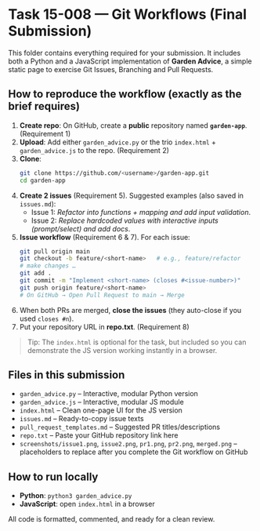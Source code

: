 # Task 15-008 — Git Workflows (Final Submission)

This folder contains everything required for your submission. It includes both a Python and a JavaScript implementation of **Garden Advice**, a simple static page to exercise Git Issues, Branching and Pull Requests.

## How to reproduce the workflow (exactly as the brief requires)
1. **Create repo**: On GitHub, create a **public** repository named **`garden-app`**. (Requirement 1)
2. **Upload**: Add either `garden_advice.py` or the trio `index.html` + `garden_advice.js` to the repo. (Requirement 2)
3. **Clone**:
   ```bash
   git clone https://github.com/<username>/garden-app.git
   cd garden-app
   ```
4. **Create 2 issues** (Requirement 5). Suggested examples (also saved in `issues.md`):
   - Issue 1: *Refactor into functions + mapping and add input validation*.
   - Issue 2: *Replace hardcoded values with interactive inputs (prompt/select) and add docs*.
5. **Issue workflow** (Requirement 6 & 7). For each issue:
   ```bash
   git pull origin main
   git checkout -b feature/<short-name>   # e.g., feature/refactor
   # make changes …
   git add .
   git commit -m "Implement <short-name> (closes #<issue-number>)"
   git push origin feature/<short-name>
   # On GitHub → Open Pull Request to main → Merge
   ```
6. When both PRs are merged, **close the issues** (they auto-close if you used `closes #n`).
7. Put your repository URL in **repo.txt**. (Requirement 8)

> Tip: The `index.html` is optional for the task, but included so you can demonstrate the JS version working instantly in a browser.

## Files in this submission
- `garden_advice.py` – Interactive, modular Python version
- `garden_advice.js` – Interactive, modular JS module
- `index.html` – Clean one-page UI for the JS version
- `issues.md` – Ready-to-copy issue texts
- `pull_request_templates.md` – Suggested PR titles/descriptions
- `repo.txt` – Paste your GitHub repository link here
- `screenshots/issue1.png`, `issue2.png`, `pr1.png`, `pr2.png`, `merged.png` – placeholders to replace after you complete the Git workflow on GitHub

## How to run locally
- **Python**: `python3 garden_advice.py`
- **JavaScript**: open `index.html` in a browser

All code is formatted, commented, and ready for a clean review.
